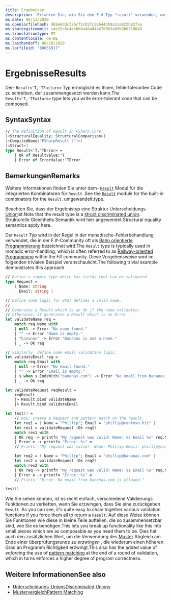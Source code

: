 ```yaml
---
title: Ergebnisse
description: 'Erfahren Sie, wie Sie den F #-Typ "result" verwenden, um fehlertoleranten Code zu schreiben.'
ms.date: 08/13/2020
ms.openlocfilehash: d69e6ddc37bcf5cb5fc28644d59a11a822b83faa
ms.sourcegitcommit: c4a15c6c4ecbb8a46ad4e67d9b3ab9b8b031d849
ms.translationtype: MT
ms.contentlocale: de-DE
ms.lasthandoff: 08/20/2020
ms.locfileid: "88656917"
---
```

# <a name="results"></a><span data-ttu-id="0dcbc-103">Ergebnisse</span><span class="sxs-lookup"><span data-stu-id="0dcbc-103">Results</span></span>

<span data-ttu-id="0dcbc-104">Der- `Result<'T,'TFailure>` Typ ermöglicht es Ihnen, fehlertoleranten Code zu schreiben, der zusammengesetzt werden kann.</span><span class="sxs-lookup"><span data-stu-id="0dcbc-104">The `Result<'T,'TFailure>` type lets you write error-tolerant code that can be composed.</span></span>

## <a name="syntax"></a><span data-ttu-id="0dcbc-105">Syntax</span><span class="sxs-lookup"><span data-stu-id="0dcbc-105">Syntax</span></span>

```fsharp
// The definition of Result in FSharp.Core
[<StructuralEquality; StructuralComparison>]
[<CompiledName("FSharpResult`2")>]
[<Struct>]
type Result<'T,'TError> =
    | Ok of ResultValue:'T
    | Error of ErrorValue:'TError
```

## <a name="remarks"></a><span data-ttu-id="0dcbc-106">Bemerkungen</span><span class="sxs-lookup"><span data-stu-id="0dcbc-106">Remarks</span></span>

<span data-ttu-id="0dcbc-107">Weitere Informationen finden Sie unter dem- [`Result`](https://fsharp.github.io/fsharp-core-docs/reference/fsharp-core-resultmodule.html) Modul für die integrierten Kombinatoren für `Result` .</span><span class="sxs-lookup"><span data-stu-id="0dcbc-107">See the [`Result`](https://fsharp.github.io/fsharp-core-docs/reference/fsharp-core-resultmodule.html) module for the built-in combinators for the `Result`.</span></span> <span data-ttu-id="0dcbc-108">umgewandelt.</span><span class="sxs-lookup"><span data-stu-id="0dcbc-108">type.</span></span>

<span data-ttu-id="0dcbc-109">Beachten Sie, dass der Ergebnistyp eine Struktur Unterscheidungs- [Union](discriminated-unions.md#struct-discriminated-unions)ist.</span><span class="sxs-lookup"><span data-stu-id="0dcbc-109">Note that the result type is a [struct discriminated union](discriminated-unions.md#struct-discriminated-unions).</span></span> <span data-ttu-id="0dcbc-110">Strukturelle Gleichheits Semantik wird hier angewendet.</span><span class="sxs-lookup"><span data-stu-id="0dcbc-110">Structural equality semantics apply here.</span></span>

<span data-ttu-id="0dcbc-111">Der `Result` Typ wird in der Regel in der monadische-Fehlerbehandlung verwendet, die in der F #-Community oft als [Bahn orientierte Programmierung](https://swlaschin.gitbooks.io/fsharpforfunandprofit/content/posts/recipe-part2.html) bezeichnet wird.</span><span class="sxs-lookup"><span data-stu-id="0dcbc-111">The `Result` type is typically used in monadic error-handling, which is often referred to as [Railway-oriented Programming](https://swlaschin.gitbooks.io/fsharpforfunandprofit/content/posts/recipe-part2.html) within the F# community.</span></span>  <span data-ttu-id="0dcbc-112">Diese Vorgehensweise wird im folgenden trivialen Beispiel veranschaulicht.</span><span class="sxs-lookup"><span data-stu-id="0dcbc-112">The following trivial example demonstrates this approach.</span></span>

```fsharp
// Define a simple type which has fields that can be validated
type Request =
    { Name: string
      Email: string }

// Define some logic for what defines a valid name.
//
// Generates a Result which is an Ok if the name validates;
// otherwise, it generates a Result which is an Error.
let validateName req =
    match req.Name with
    | null -> Error "No name found."
    | "" -> Error "Name is empty."
    | "bananas" -> Error "Bananas is not a name."
    | _ -> Ok req

// Similarly, define some email validation logic.
let validateEmail req =
    match req.Email with
    | null -> Error "No email found."
    | "" -> Error "Email is empty."
    | s when s.EndsWith("bananas.com") -> Error "No email from bananas.com is allowed."
    | _ -> Ok req

let validateRequest reqResult =
    reqResult
    |> Result.bind validateName
    |> Result.bind validateEmail

let test() =
    // Now, create a Request and pattern match on the result.
    let req1 = { Name = "Phillip"; Email = "phillip@contoso.biz" }
    let res1 = validateRequest (Ok req1)
    match res1 with
    | Ok req -> printfn "My request was valid! Name: %s Email %s" req.Name req.Email
    | Error e -> printfn "Error: %s" e
    // Prints: "My request was valid!  Name: Phillip Email: phillip@consoto.biz"

    let req2 = { Name = "Phillip"; Email = "phillip@bananas.com" }
    let res2 = validateRequest (Ok req2)
    match res2 with
    | Ok req -> printfn "My request was valid! Name: %s Email %s" req.Name req.Email
    | Error e -> printfn "Error: %s" e
    // Prints: "Error: No email from bananas.com is allowed."

test()
```

<span data-ttu-id="0dcbc-113">Wie Sie sehen können, ist es recht einfach, verschiedene Validierungs Funktionen zu verketten, wenn Sie erzwingen, dass Sie eine zurückgeben `Result` .</span><span class="sxs-lookup"><span data-stu-id="0dcbc-113">As you can see, it's quite easy to chain together various validation functions if you force them all to return a `Result`.</span></span>  <span data-ttu-id="0dcbc-114">Auf diese Weise können Sie Funktionen wie diese in kleine Teile aufteilen, die so zusammensetzbar sind, wie Sie es benötigen.</span><span class="sxs-lookup"><span data-stu-id="0dcbc-114">This lets you break up functionality like this into small pieces which are as composable as you need them to be.</span></span>  <span data-ttu-id="0dcbc-115">Dies hat auch den zusätzlichen Wert, um die Verwendung des [Muster](pattern-matching.md) Abgleich am Ende einer überprüfungsrunde zu *erzwingen* , die wiederum einen höheren Grad an Programm Richtigkeit erzwingt.</span><span class="sxs-lookup"><span data-stu-id="0dcbc-115">This also has the added value of *enforcing* the use of [pattern matching](pattern-matching.md) at the end of a round of validation, which in turns enforces a higher degree of program correctness.</span></span>

## <a name="see-also"></a><span data-ttu-id="0dcbc-116">Weitere Informationen</span><span class="sxs-lookup"><span data-stu-id="0dcbc-116">See also</span></span>

- [<span data-ttu-id="0dcbc-117">Unterscheidungs-Unions</span><span class="sxs-lookup"><span data-stu-id="0dcbc-117">Discriminated Unions</span></span>](discriminated-unions.md)
- [<span data-ttu-id="0dcbc-118">Mustervergleich</span><span class="sxs-lookup"><span data-stu-id="0dcbc-118">Pattern Matching</span></span>](pattern-matching.md)
